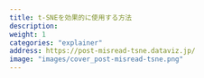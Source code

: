```yaml
---
title: t-SNEを効果的に使用する方法
description: 
weight: 1
categories: "explainer"
address: https://post-misread-tsne.dataviz.jp/
image: "images/cover_post-misread-tsne.png"
---
```



